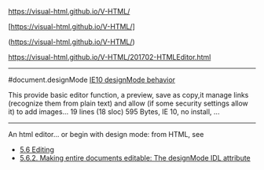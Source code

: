 https://visual-html.github.io/V-HTML/

[https://visual-html.github.io/V-HTML/]

(https://visual-html.github.io/V-HTML/)


https://visual-html.github.io/V-HTML/201702-HTMLEditor.html

----------------------------------

#document.designMode
[IE10 designMode behavior](20170212-IE-designMode.html)

This provide basic editor function, a preview, save as copy,it manage links (recognize them from plain text) and allow (if some security settings allow it) to add images... 19 lines (18 sloc)  595 Bytes, IE 10, no install, ...

-----------------------------------------------
An html editor... or begin with design mode: from HTML, see

* [5.6 Editing](http://www.w3.org/TR/html51/single-page.html#user-interaction-editing)
* [5.6.2. Making entire documents editable: The designMode IDL attribute](http://www.w3.org/TR/html51/single-page.html#making-entire-documents-editable-the-designmode-idl-attribute)

